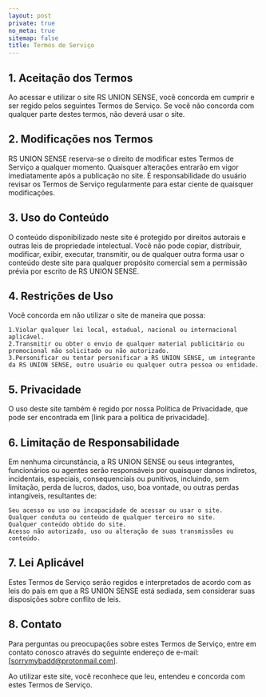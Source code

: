 ```yaml
---
layout: post
private: true
no_meta: true
sitemap: false
title: Termos de Serviço
---
```


## 1. Aceitação dos Termos

Ao acessar e utilizar o site RS UNION SENSE, você concorda em cumprir e ser regido pelos seguintes Termos de Serviço. Se você não concorda com qualquer parte destes termos, não deverá usar o site.
## 2. Modificações nos Termos

RS UNION SENSE reserva-se o direito de modificar estes Termos de Serviço a qualquer momento. Quaisquer alterações entrarão em vigor imediatamente após a publicação no site. É responsabilidade do usuário revisar os Termos de Serviço regularmente para estar ciente de quaisquer modificações.
## 3. Uso do Conteúdo

O conteúdo disponibilizado neste site é protegido por direitos autorais e outras leis de propriedade intelectual. Você não pode copiar, distribuir, modificar, exibir, executar, transmitir, ou de qualquer outra forma usar o conteúdo deste site para qualquer propósito comercial sem a permissão prévia por escrito de RS UNION SENSE.
## 4. Restrições de Uso

Você concorda em não utilizar o site de maneira que possa:

    1.Violar qualquer lei local, estadual, nacional ou internacional aplicável.
    2.Transmitir ou obter o envio de qualquer material publicitário ou promocional não solicitado ou não autorizado.
    3.Personificar ou tentar personificar a RS UNION SENSE, um integrante da RS UNION SENSE, outro usuário ou qualquer outra pessoa ou entidade.

## 5. Privacidade

O uso deste site também é regido por nossa Política de Privacidade, que pode ser encontrada em [link para a política de privacidade].
## 6. Limitação de Responsabilidade

Em nenhuma circunstância, a RS UNION SENSE ou seus integrantes, funcionários ou agentes serão responsáveis por quaisquer danos indiretos, incidentais, especiais, consequenciais ou punitivos, incluindo, sem limitação, perda de lucros, dados, uso, boa vontade, ou outras perdas intangíveis, resultantes de:

    Seu acesso ou uso ou incapacidade de acessar ou usar o site.
    Qualquer conduta ou conteúdo de qualquer terceiro no site.
    Qualquer conteúdo obtido do site.
    Acesso não autorizado, uso ou alteração de suas transmissões ou conteúdo.

## 7. Lei Aplicável

Estes Termos de Serviço serão regidos e interpretados de acordo com as leis do país em que a RS UNION SENSE está sediada, sem considerar suas disposições sobre conflito de leis.
## 8. Contato

Para perguntas ou preocupações sobre estes Termos de Serviço, entre em contato conosco através do seguinte endereço de e-mail: [sorrymybadd@protonmail.com].

Ao utilizar este site, você reconhece que leu, entendeu e concorda com estes Termos de Serviço.
